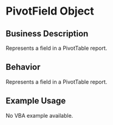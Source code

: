 # PivotField Object

## Business Description
Represents a field in a PivotTable report.

## Behavior
Represents a field in a PivotTable report.

## Example Usage
No VBA example available.